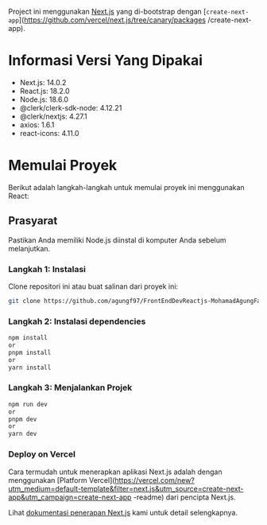 Project ini menggunakan [Next.js](https://nextjs.org/) yang di-bootstrap dengan [`create-next-app`](https://github.com/vercel/next.js/tree/canary/packages /create-next-app).

# Informasi Versi Yang Dipakai
* Next.js: 14.0.2
* React.js: 18.2.0
* Node.js: 18.6.0
* @clerk/clerk-sdk-node: 4.12.21
* @clerk/nextjs: 4.27.1
* axios: 1.6.1
* react-icons: 4.11.0

# Memulai Proyek
Berikut adalah langkah-langkah untuk memulai proyek ini menggunakan React:

## Prasyarat
Pastikan Anda memiliki Node.js diinstal di komputer Anda sebelum melanjutkan.

### Langkah 1: Instalasi
Clone repositori ini atau buat salinan dari proyek ini:
```bash
git clone https://github.com/agungf97/FrontEndDevReactjs-MohamadAgungFaisal.git
```

### Langkah 2: Instalasi dependencies
```bash
npm install
or
pnpm install
or
yarn install
```

### Langkah 3: Menjalankan Projek
```bash
npm run dev
or
pnpm dev
or
yarn dev
```

### Deploy on Vercel

Cara termudah untuk menerapkan aplikasi Next.js adalah dengan menggunakan [Platform Vercel](https://vercel.com/new?utm_medium=default-template&filter=next.js&utm_source=create-next-app&utm_campaign=create-next-app -readme) dari pencipta Next.js.

Lihat [dokumentasi penerapan Next.js](https://nextjs.org/docs/deployment) kami untuk detail selengkapnya.
